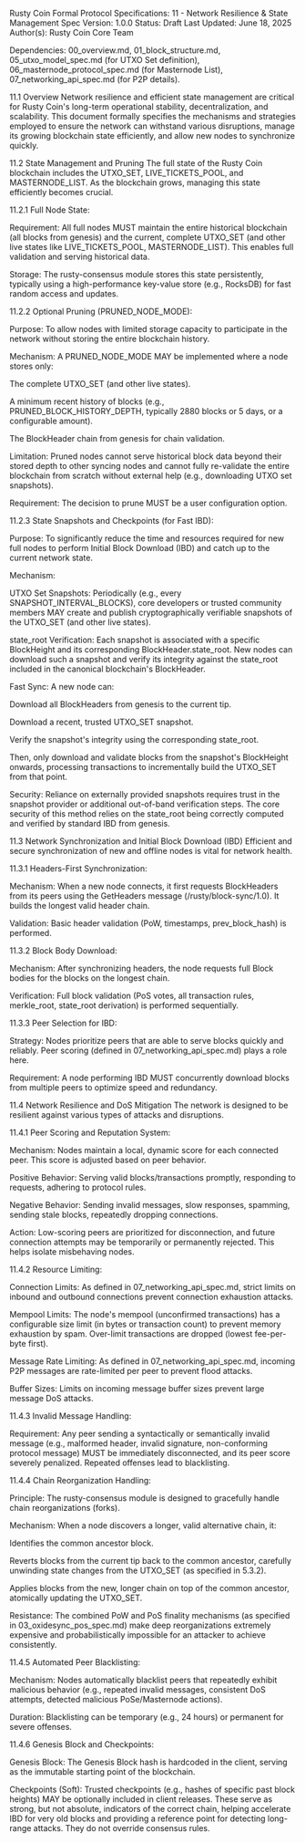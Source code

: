 Rusty Coin Formal Protocol Specifications: 11 - Network Resilience & State Management
Spec Version: 1.0.0
Status: Draft
Last Updated: June 18, 2025
Author(s): Rusty Coin Core Team

Dependencies: 00_overview.md, 01_block_structure.md, 05_utxo_model_spec.md (for UTXO Set definition), 06_masternode_protocol_spec.md (for Masternode List), 07_networking_api_spec.md (for P2P details).

11.1 Overview
Network resilience and efficient state management are critical for Rusty Coin's long-term operational stability, decentralization, and scalability. This document formally specifies the mechanisms and strategies employed to ensure the network can withstand various disruptions, manage its growing blockchain state efficiently, and allow new nodes to synchronize quickly.

11.2 State Management and Pruning
The full state of the Rusty Coin blockchain includes the UTXO_SET, LIVE_TICKETS_POOL, and MASTERNODE_LIST. As the blockchain grows, managing this state efficiently becomes crucial.

11.2.1 Full Node State:

Requirement: All full nodes MUST maintain the entire historical blockchain (all blocks from genesis) and the current, complete UTXO_SET (and other live states like LIVE_TICKETS_POOL, MASTERNODE_LIST). This enables full validation and serving historical data.

Storage: The rusty-consensus module stores this state persistently, typically using a high-performance key-value store (e.g., RocksDB) for fast random access and updates.

11.2.2 Optional Pruning (PRUNED_NODE_MODE):

Purpose: To allow nodes with limited storage capacity to participate in the network without storing the entire blockchain history.

Mechanism: A PRUNED_NODE_MODE MAY be implemented where a node stores only:

The complete UTXO_SET (and other live states).

A minimum recent history of blocks (e.g., PRUNED_BLOCK_HISTORY_DEPTH, typically 2880 blocks or 5 days, or a configurable amount).

The BlockHeader chain from genesis for chain validation.

Limitation: Pruned nodes cannot serve historical block data beyond their stored depth to other syncing nodes and cannot fully re-validate the entire blockchain from scratch without external help (e.g., downloading UTXO set snapshots).

Requirement: The decision to prune MUST be a user configuration option.

11.2.3 State Snapshots and Checkpoints (for Fast IBD):

Purpose: To significantly reduce the time and resources required for new full nodes to perform Initial Block Download (IBD) and catch up to the current network state.

Mechanism:

UTXO Set Snapshots: Periodically (e.g., every SNAPSHOT_INTERVAL_BLOCKS), core developers or trusted community members MAY create and publish cryptographically verifiable snapshots of the UTXO_SET (and other live states).

state_root Verification: Each snapshot is associated with a specific BlockHeight and its corresponding BlockHeader.state_root. New nodes can download such a snapshot and verify its integrity against the state_root included in the canonical blockchain's BlockHeader.

Fast Sync: A new node can:

Download all BlockHeaders from genesis to the current tip.

Download a recent, trusted UTXO_SET snapshot.

Verify the snapshot's integrity using the corresponding state_root.

Then, only download and validate blocks from the snapshot's BlockHeight onwards, processing transactions to incrementally build the UTXO_SET from that point.

Security: Reliance on externally provided snapshots requires trust in the snapshot provider or additional out-of-band verification steps. The core security of this method relies on the state_root being correctly computed and verified by standard IBD from genesis.

11.3 Network Synchronization and Initial Block Download (IBD)
Efficient and secure synchronization of new and offline nodes is vital for network health.

11.3.1 Headers-First Synchronization:

Mechanism: When a new node connects, it first requests BlockHeaders from its peers using the GetHeaders message (/rusty/block-sync/1.0). It builds the longest valid header chain.

Validation: Basic header validation (PoW, timestamps, prev_block_hash) is performed.

11.3.2 Block Body Download:

Mechanism: After synchronizing headers, the node requests full Block bodies for the blocks on the longest chain.

Verification: Full block validation (PoS votes, all transaction rules, merkle_root, state_root derivation) is performed sequentially.

11.3.3 Peer Selection for IBD:

Strategy: Nodes prioritize peers that are able to serve blocks quickly and reliably. Peer scoring (defined in 07_networking_api_spec.md) plays a role here.

Requirement: A node performing IBD MUST concurrently download blocks from multiple peers to optimize speed and redundancy.

11.4 Network Resilience and DoS Mitigation
The network is designed to be resilient against various types of attacks and disruptions.

11.4.1 Peer Scoring and Reputation System:

Mechanism: Nodes maintain a local, dynamic score for each connected peer. This score is adjusted based on peer behavior.

Positive Behavior: Serving valid blocks/transactions promptly, responding to requests, adhering to protocol rules.

Negative Behavior: Sending invalid messages, slow responses, spamming, sending stale blocks, repeatedly dropping connections.

Action: Low-scoring peers are prioritized for disconnection, and future connection attempts may be temporarily or permanently rejected. This helps isolate misbehaving nodes.

11.4.2 Resource Limiting:

Connection Limits: As defined in 07_networking_api_spec.md, strict limits on inbound and outbound connections prevent connection exhaustion attacks.

Mempool Limits: The node's mempool (unconfirmed transactions) has a configurable size limit (in bytes or transaction count) to prevent memory exhaustion by spam. Over-limit transactions are dropped (lowest fee-per-byte first).

Message Rate Limiting: As defined in 07_networking_api_spec.md, incoming P2P messages are rate-limited per peer to prevent flood attacks.

Buffer Sizes: Limits on incoming message buffer sizes prevent large message DoS attacks.

11.4.3 Invalid Message Handling:

Requirement: Any peer sending a syntactically or semantically invalid message (e.g., malformed header, invalid signature, non-conforming protocol message) MUST be immediately disconnected, and its peer score severely penalized. Repeated offenses lead to blacklisting.

11.4.4 Chain Reorganization Handling:

Principle: The rusty-consensus module is designed to gracefully handle chain reorganizations (forks).

Mechanism: When a node discovers a longer, valid alternative chain, it:

Identifies the common ancestor block.

Reverts blocks from the current tip back to the common ancestor, carefully unwinding state changes from the UTXO_SET (as specified in 5.3.2).

Applies blocks from the new, longer chain on top of the common ancestor, atomically updating the UTXO_SET.

Resistance: The combined PoW and PoS finality mechanisms (as specified in 03_oxidesync_pos_spec.md) make deep reorganizations extremely expensive and probabilistically impossible for an attacker to achieve consistently.

11.4.5 Automated Peer Blacklisting:

Mechanism: Nodes automatically blacklist peers that repeatedly exhibit malicious behavior (e.g., repeated invalid messages, consistent DoS attempts, detected malicious PoSe/Masternode actions).

Duration: Blacklisting can be temporary (e.g., 24 hours) or permanent for severe offenses.

11.4.6 Genesis Block and Checkpoints:

Genesis Block: The Genesis Block hash is hardcoded in the client, serving as the immutable starting point of the blockchain.

Checkpoints (Soft): Trusted checkpoints (e.g., hashes of specific past block heights) MAY be optionally included in client releases. These serve as strong, but not absolute, indicators of the correct chain, helping accelerate IBD for very old blocks and providing a reference point for detecting long-range attacks. They do not override consensus rules.